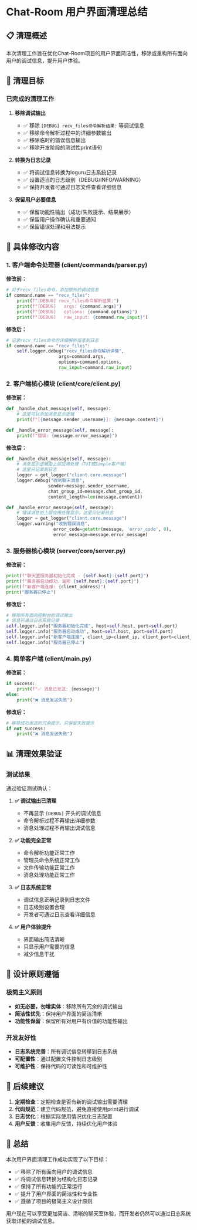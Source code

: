 # Chat-Room 用户界面清理总结

## 📋 清理概述

本次清理工作旨在优化Chat-Room项目的用户界面简洁性，移除或重构所有面向用户的调试信息，提升用户体验。

## 🎯 清理目标

### 已完成的清理工作

1. **移除调试输出**
   - ✅ 移除 `[DEBUG] recv_files命令解析结果:` 等调试信息
   - ✅ 移除命令解析过程中的详细参数输出
   - ✅ 移除临时的错误信息输出
   - ✅ 移除开发阶段的测试性print语句

2. **转换为日志记录**
   - ✅ 将调试信息转换为loguru日志系统记录
   - ✅ 设置适当的日志级别（DEBUG/INFO/WARNING）
   - ✅ 保持开发者可通过日志文件查看详细信息

3. **保留用户必要信息**
   - ✅ 保留功能性输出（成功/失败提示、结果展示）
   - ✅ 保留用户操作确认和重要通知
   - ✅ 保留错误处理和用法提示

## 🔧 具体修改内容

### 1. 客户端命令处理器 (client/commands/parser.py)

**修改前：**
```python
# 对于recv_files命令，添加额外的调试信息
if command.name == "recv_files":
    print(f"[DEBUG] recv_files命令解析结果:")
    print(f"[DEBUG]   args: {command.args}")
    print(f"[DEBUG]   options: {command.options}")
    print(f"[DEBUG]   raw_input: {command.raw_input}")
```

**修改后：**
```python
# 记录recv_files命令的详细解析信息到日志
if command.name == "recv_files":
    self.logger.debug("recv_files命令解析详情", 
                    args=command.args, 
                    options=command.options, 
                    raw_input=command.raw_input)
```

### 2. 客户端核心模块 (client/core/client.py)

**修改前：**
```python
def _handle_chat_message(self, message):
    # 这里可以添加消息显示逻辑
    print(f"[{message.sender_username}]: {message.content}")

def _handle_error_message(self, message):
    print(f"错误: {message.error_message}")
```

**修改后：**
```python
def _handle_chat_message(self, message):
    # 消息显示逻辑由上层应用处理（TUI或Simple客户端）
    # 这里只记录到日志
    logger = get_logger("client.core.message")
    logger.debug("收到聊天消息", 
                sender=message.sender_username, 
                chat_group_id=message.chat_group_id,
                content_length=len(message.content))

def _handle_error_message(self, message):
    # 错误消息由上层应用处理显示，这里只记录日志
    logger = get_logger("client.core.message")
    logger.warning("收到错误消息", 
                  error_code=getattr(message, 'error_code', 0),
                  error_message=message.error_message)
```

### 3. 服务器核心模块 (server/core/server.py)

**修改前：**
```python
print(f"聊天室服务器初始化完成 - {self.host}:{self.port}")
print(f"服务器启动成功，监听 {self.host}:{self.port}")
print(f"新客户端连接: {client_address}")
print("服务器已停止")
```

**修改后：**
```python
# 移除所有面向控制台的调试输出
# 信息已通过日志系统记录
self.logger.info("服务器初始化完成", host=self.host, port=self.port)
self.logger.info("服务器启动成功", host=self.host, port=self.port)
self.logger.info("新客户端连接", client_ip=client_ip, client_port=client_port)
self.logger.info("服务器已停止")
```

### 4. 简单客户端 (client/main.py)

**修改前：**
```python
if success:
    print(f"✅ 消息已发送: {message}")
else:
    print("❌ 消息发送失败")
```

**修改后：**
```python
# 移除成功发送的冗余提示，只保留失败提示
if not success:
    print("❌ 消息发送失败")
```

## 📊 清理效果验证

### 测试结果

通过验证测试确认：

1. **✅ 调试输出已清理**
   - 不再显示 `[DEBUG]` 开头的调试信息
   - 命令解析过程不再输出详细参数
   - 消息处理过程不再输出调试信息

2. **✅ 功能完全正常**
   - 命令解析功能正常工作
   - 管理员命令系统正常工作
   - 文件传输功能正常工作
   - 消息处理功能正常工作

3. **✅ 日志系统正常**
   - 调试信息正确记录到日志文件
   - 日志级别设置合理
   - 开发者可通过日志查看详细信息

4. **✅ 用户体验提升**
   - 界面输出简洁清晰
   - 只显示用户需要的信息
   - 减少信息干扰

## 🎨 设计原则遵循

### 极简主义原则

- **如无必要，勿增实体**：移除所有冗余的调试输出
- **简洁性优先**：保持用户界面的简洁清晰
- **功能性保留**：保留所有对用户有价值的功能性输出

### 开发友好性

- **日志系统完善**：所有调试信息转移到日志系统
- **可配置性**：通过配置文件控制日志级别
- **可维护性**：保持代码的可读性和可维护性

## 🔮 后续建议

1. **定期检查**：定期检查是否有新的调试输出需要清理
2. **代码规范**：建立代码规范，避免直接使用print进行调试
3. **日志优化**：根据实际使用情况优化日志配置
4. **用户反馈**：收集用户反馈，持续优化用户体验

## 📝 总结

本次用户界面清理工作成功实现了以下目标：

- ✅ 移除了所有面向用户的调试信息
- ✅ 将调试信息转换为结构化日志记录
- ✅ 保持了所有功能的正常运行
- ✅ 提升了用户界面的简洁性和专业性
- ✅ 遵循了项目的极简主义设计原则

用户现在可以享受更加简洁、清晰的聊天室体验，而开发者仍然可以通过日志系统获取详细的调试信息。

